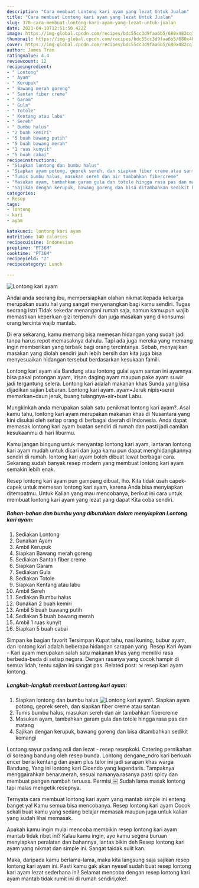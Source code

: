 ```yaml
---
description: "Cara membuat Lontong kari ayam yang lezat Untuk Jualan"
title: "Cara membuat Lontong kari ayam yang lezat Untuk Jualan"
slug: 370-cara-membuat-lontong-kari-ayam-yang-lezat-untuk-jualan
date: 2021-04-10T12:51:50.422Z
image: https://img-global.cpcdn.com/recipes/bdc55cc3d9faa6b5/680x482cq70/lontong-kari-ayam-foto-resep-utama.jpg
thumbnail: https://img-global.cpcdn.com/recipes/bdc55cc3d9faa6b5/680x482cq70/lontong-kari-ayam-foto-resep-utama.jpg
cover: https://img-global.cpcdn.com/recipes/bdc55cc3d9faa6b5/680x482cq70/lontong-kari-ayam-foto-resep-utama.jpg
author: James Tran
ratingvalue: 4.4
reviewcount: 12
recipeingredient:
- " Lontong"
- " Ayam"
- " Kerupuk"
- " Bawang merah goreng"
- " Santan fiber creme"
- " Garam"
- " Gula"
- " Totole"
- " Kentang atau labu"
- " Sereh"
- " Bumbu halus"
- "2 buah kemiri"
- "5 buah bawang putih"
- "5 buah bawang merah"
- "1 ruas kunyit"
- "5 buah cabai"
recipeinstructions:
- "Siapkan lontong dan bumbu halus"
- "Siapkan ayam potong, geprek sereh, dan siapkan fiber creme atau santan"
- "Tumis bumbu halus, masukan sereh dan air tambahkan fibercreme"
- "Masukan ayam, tambahkan garam gula dan totole hingga rasa pas dan matang"
- "Sajikan dengan kerupuk, bawang goreng dan bisa ditambahkan sedikit kemangi"
categories:
- Resep
tags:
- lontong
- kari
- ayam

katakunci: lontong kari ayam 
nutrition: 140 calories
recipecuisine: Indonesian
preptime: "PT36M"
cooktime: "PT36M"
recipeyield: "2"
recipecategory: Lunch

---
```



![Lontong kari ayam](https://img-global.cpcdn.com/recipes/bdc55cc3d9faa6b5/680x482cq70/lontong-kari-ayam-foto-resep-utama.jpg)

Andai anda seorang ibu, mempersiapkan olahan nikmat kepada keluarga merupakan suatu hal yang sangat menyenangkan bagi kamu sendiri. Tugas seorang istri Tidak sekedar menangani rumah saja, namun kamu pun wajib memastikan keperluan gizi terpenuhi dan juga masakan yang dikonsumsi orang tercinta wajib mantab.

Di era  sekarang, kamu memang bisa memesan hidangan yang sudah jadi tanpa harus repot memasaknya dahulu. Tapi ada juga mereka yang memang ingin memberikan yang terbaik bagi orang tercintanya. Sebab, menyajikan masakan yang diolah sendiri jauh lebih bersih dan kita juga bisa menyesuaikan hidangan tersebut berdasarkan kesukaan famili. 

Lontong kari ayam ala Bandung atau lontong gulai ayam santan ini ayamnya bisa pakai potongan ayam, irisan daging ayam maupun pake ayam suwir jadi tergantung selera. Lontong kari adalah makanan khas Sunda yang bisa dijadikan sajian Lebaran. Lontong kari ayam. ayam•Jeruk nipis•serai memarkan•daun jeruk, buang tulangnya•air•buat Labu.

Mungkinkah anda merupakan salah satu penikmat lontong kari ayam?. Asal kamu tahu, lontong kari ayam merupakan makanan khas di Nusantara yang kini disukai oleh setiap orang di berbagai daerah di Indonesia. Anda dapat memasak lontong kari ayam buatan sendiri di rumah dan pasti jadi camilan kesukaanmu di hari liburmu.

Kamu jangan bingung untuk menyantap lontong kari ayam, lantaran lontong kari ayam mudah untuk dicari dan juga kamu pun dapat menghidangkannya sendiri di rumah. lontong kari ayam boleh dibuat lewat berbagai cara. Sekarang sudah banyak resep modern yang membuat lontong kari ayam semakin lebih enak.

Resep lontong kari ayam pun gampang dibuat, lho. Kita tidak usah capek-capek untuk memesan lontong kari ayam, karena Anda bisa menyiapkan ditempatmu. Untuk Kalian yang mau mencobanya, berikut ini cara untuk membuat lontong kari ayam yang lezat yang dapat Kita coba sendiri.

<!--inarticleads1-->

##### Bahan-bahan dan bumbu yang dibutuhkan dalam menyiapkan Lontong kari ayam:

1. Sediakan  Lontong
1. Gunakan  Ayam
1. Ambil  Kerupuk
1. Siapkan  Bawang merah goreng
1. Sediakan  Santan fiber creme
1. Siapkan  Garam
1. Sediakan  Gula
1. Sediakan  Totole
1. Siapkan  Kentang atau labu
1. Ambil  Sereh
1. Sediakan  Bumbu halus
1. Gunakan 2 buah kemiri
1. Ambil 5 buah bawang putih
1. Sediakan 5 buah bawang merah
1. Ambil 1 ruas kunyit
1. Siapkan 5 buah cabai


Simpan ke bagian favorit Tersimpan Kupat tahu, nasi kuning, bubur ayam, dan lontong kari adalah beberapa hidangan sarapan yang. Resep Kari Ayam - Kari ayam merupakan salah satu makanan khas yang memiliki rasa berbeda-beda di setiap negara. Dengan rasanya yang cocok hampir di semua lidah, tentu sajian ini sangat pas. Related post: ⇲ resep kari ayam lontong. 

<!--inarticleads2-->

##### Langkah-langkah membuat Lontong kari ayam:

1. Siapkan lontong dan bumbu halus
<img src="https://img-global.cpcdn.com/steps/2a94bc6a860adfa2/160x128cq70/lontong-kari-ayam-langkah-memasak-1-foto.jpg" alt="Lontong kari ayam">1. Siapkan ayam potong, geprek sereh, dan siapkan fiber creme atau santan
1. Tumis bumbu halus, masukan sereh dan air tambahkan fibercreme
1. Masukan ayam, tambahkan garam gula dan totole hingga rasa pas dan matang
1. Sajikan dengan kerupuk, bawang goreng dan bisa ditambahkan sedikit kemangi


Lontong sayur padang asli dan lezat - resep resepkoki. Catering pernikahan di soreang bandung oleh resep bunda. Lontong dengane_ndro kari berkuah encer berisi kentang dan ayam plus telor ini jadi sarapan khas warga Bandung, Yang ini lontong kari Cicendo yang legendaris. Tampaknya menggairahkan benar.merah, sesuai namanya.rasanya pasti spicy dan membuat pengen nambah teruuss. Permisi,￼ Sudah lama masak lontong tapi malas mengetik resepnya. 

Ternyata cara membuat lontong kari ayam yang mantab simple ini enteng banget ya! Kamu semua bisa mencobanya. Resep lontong kari ayam Cocok sekali buat kamu yang sedang belajar memasak maupun juga untuk kalian yang sudah lihai memasak.

Apakah kamu ingin mulai mencoba membikin resep lontong kari ayam mantab tidak ribet ini? Kalau kamu ingin, ayo kamu segera buruan menyiapkan peralatan dan bahannya, lantas bikin deh Resep lontong kari ayam yang nikmat dan simple ini. Sangat taidak sulit kan. 

Maka, daripada kamu berlama-lama, maka kita langsung saja sajikan resep lontong kari ayam ini. Pasti kamu gak akan nyesel sudah buat resep lontong kari ayam lezat sederhana ini! Selamat mencoba dengan resep lontong kari ayam mantab tidak rumit ini di rumah sendiri,oke!.

